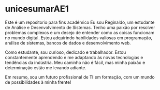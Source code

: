 # unicesumarAE1
Este é um repositorio para fins acadêmico
Eu sou Reginaldo, um estudante de Análise e Desenvolvimento de Sistemas. Tenho uma paixão por resolver problemas complexos e um desejo de entender como as coisas funcionam no mundo digital. Estou adquirindo habilidades valiosas em programação, análise de sistemas, bancos de dados e desenvolvimento web.

Como estudante, sou curioso, dedicado e trabalhador. Estou constantemente aprendendo e me adaptando às novas tecnologias e tendências da indústria. Meu caminho não é fácil, mas minha paixão e determinação estão me levando adiante.

Em resumo, sou um futuro profissional de TI em formação, com um mundo de possibilidades à minha frente!
